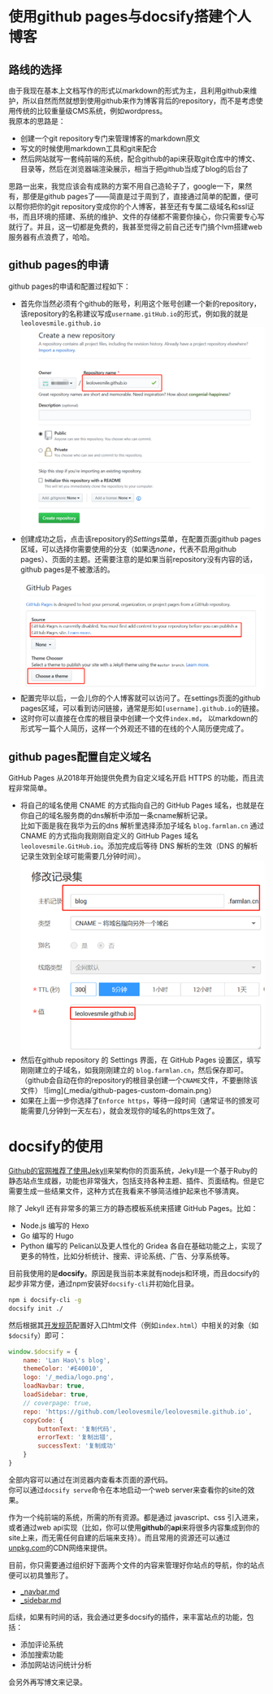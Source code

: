 # 使用github pages与docsify搭建个人博客

## 路线的选择
由于我现在基本上文档写作的形式以markdown的形式为主，且利用github来维护，所以自然而然就想到使用github来作为博客背后的repository，而不是考虑使用传统的比较重量级CMS系统，例如wordpress。  
我原本的思路是：

- 创建一个git repository专门来管理博客的markdown原文
- 写文的时候使用markdown工具和git来配合
- 然后网站就写一套纯前端的系统，配合github的api来获取git仓库中的博文、目录等，然后在浏览器端渲染展示，相当于把github当成了blog的后台了  

思路一出来，我觉应该会有成熟的方案不用自己造轮子了，google一下，果然有，那便是github pages了——简直是过于周到了，直接通过简单的配置，便可以帮你把你的git repository变成你的个人博客，甚至还有专属二级域名和ssl证书，而且环境的搭建、系统的维护、文件的存储都不需要你操心，你只需要专心写就行了。并且，这一切都是免费的，我甚至觉得之前自己还专门搞个lvm搭建web服务器有点浪费了，哈哈。

## github pages的申请
github pages的申请和配置过程如下：
- 首先你当然必须有个github的账号，利用这个账号创建一个新的repository，该repository的名称建议写成`username.gitHub.io`的形式，例如我的就是`leolovesmile.github.io`  
![img](_media/create-github-pages-repo.png)
- 创建成功之后，点击该repository的*Settings*菜单，在配置页面github pages区域，可以选择你需要使用的分支（如果选*none*，代表不启用github pages）、页面的主题。还需要注意的是如果当前repository没有内容的话，github pages是不被激活的。
![img](_media/github-pages-settings.png)
- 配置完毕以后，一会儿你的个人博客就可以访问了。在settings页面的github pages区域，可以看到访问链接，通常是形如`[username].github.io`的链接。
- 这时你可以直接在仓库的根目录中创建一个文件`index.md`， 以markdown的形式写一篇个人简历，这样一个外观还不错的在线的个人简历便完成了。

## github pages配置自定义域名
GitHub Pages 从2018年开始提供免费为自定义域名开启 HTTPS 的功能，而且流程非常简单。
- 将自己的域名使用 CNAME 的方式指向自己的 GitHub Pages 域名，也就是在你自己的域名服务商的dns解析中添加一条cname解析记录。  
比如下面是我在我华为云的dns 解析里选择添加子域名 `blog.farmlan.cn` 通过 CNAME 的方式指向我刚刚自定义的 GitHub Pages 域名 `leolovesmile.GitHub.io`。添加完成后等待 DNS 解析的生效（DNS 的解析记录生效到全球可能需要几分钟时间）。
![img](_media/github-pages-cname-dns-conf.png)
- 然后在github repository 的 Settings 界面，在 GitHub Pages 设置区，填写刚刚建立的子域名，如我刚刚建立的 `blog.farmlan.cn`，然后保存即可。（github会自动在你的repository的根目录创建一个`CNAME`文件，不要删除该文件）
![img](_media/github-pages-custom-domain.png）
- 如果在上面一步你选择了`Enforce https`，等待一段时间（通常证书的颁发可能需要几分钟到一天左右），就会发现你的域名的https生效了。

# docsify的使用
[Github的官网推荐了使用Jekyll](https://help.github.com/en/github/working-with-github-pages/setting-up-a-github-pages-site-with-jekyll)来架构你的页面系统，Jekyll是一个基于Ruby的静态站点生成器，功能也非常强大，包括支持各种主题、插件、页面结构。但是它需要生成一些结果文件，这种方式在我看来不够简洁维护起来也不够清爽。  

除了 Jekyll 还有非常多的第三方的静态模板系统来搭建 GitHub Pages。比如：
- Node.js 编写的 Hexo
- Go 编写的 Hugo
- Python 编写的 Pelican以及更人性化的 Gridea
各自在基础功能之上，实现了更多的特性，比如分析统计、搜索、评论系统、广告、分享系统等。  

目前我使用的是**docsify**。原因是我当前本来就有nodejs和环境，而且docsify的起步非常方便，通过npm安装好`docsify-cli`并初始化目录。
```bash
npm i docsify-cli -g
docsify init ./
```
然后根据其[开发规范](https://docsify.js.org/#/)配置好入口html文件（例如`index.html`）中相关的对象（如`$docsify`）即可：
```javascript
window.$docsify = {
    name: 'Lan Hao\'s blog',
    themeColor: '#E40010',
    logo: '/_media/logo.png',
    loadNavbar: true,
    loadSidebar: true,
    // coverpage: true,
    repo: 'https://github.com/leolovesmile/leolovesmile.github.io',
    copyCode: {
        buttonText: '复制代码',
        errorText: '复制出错',
        successText: '复制成功'
    }
}
```
全部内容可以通过在浏览器内查看本页面的源代码。  
你可以通过`docsify serve`命令在本地启动一个web server来查看你的site的效果。

作为一个纯前端的系统，所需的所有资源。都是通过 javascript、css 引入进来，或者通过web api实现（比如，你可以使用**github**的**api**来将很多内容集成到你的site上来，而无需任何自建的后端来支持）。而且常用的资源还可以通过[unpkg.com](https://unpkg.com/)的CDN网络来提供。

目前，你只需要通过组织好下面两个文件的内容来管理好你站点的导航，你的站点便可以初具雏形了。
- [_navbar.md](https://docsify.js.org/#/custom-navbar)
- [_sidebar.md](https://docsify.js.org/#/more-pages?id=sidebar)

后续，如果有时间的话，我会通过更多docsify的插件，来丰富站点的功能，包括：

- 添加评论系统  
- 添加搜索功能  
- 添加网站访问统计分析  

会另外再写博文来记录。